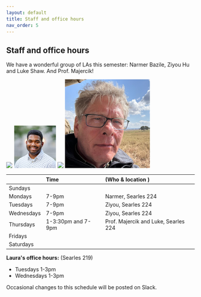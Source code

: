 ```yaml
---
layout: default 
title: Staff and office hours 
nav_order: 5
---
```



## Staff and office hours 



We have a wonderful group of LAs this semester: Narmer Bazile,  Ziyou Hu
and Luke Shaw.  And Prof. Majercik! 

![](staff/luke.png)
![](staff/narmer.png)
![](staff/ziyou.png)
![](staff/majercik.png) 

|              |   Time  | (Who & location )  |
|:-------------|:-------------|:---------------|
| Sundays      |   
| Mondays      |  7-9pm | Narmer, Searles 224 |
| Tuesdays     |  7-9pm |  Ziyou, Searles 224 |
| Wednesdays   |  7-9pm | Ziyou, Searles 224  |
| Thursdays    |  1-3:30pm and 7-9pm | Prof. Majercik and Luke, Searles 224  |
| Fridays      |    |
| Saturdays    |    |


__Laura's office hours:__ (Searles 219)
 * Tuesdays 1-3pm
 * Wednesdays 1-3pm 



Occasional changes to this schedule  will be posted on Slack. 
